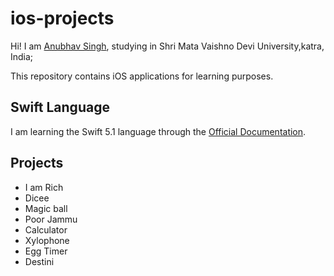 # ios-projects 

Hi! I am [Anubhav Singh](https://www.linkedin.com/in/anubhav-singh-27512a167/), studying in Shri Mata Vaishno Devi University,katra, India; 

This repository contains iOS applications for learning purposes.


## Swift Language

I am learning the Swift 5.1  language through the [Official Documentation](https://developer.apple.com/documentation/swift/swift_standard_library).

## Projects 
- I am Rich
- Dicee
- Magic ball
- Poor Jammu
- Calculator
- Xylophone
- Egg Timer
- Destini



